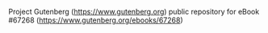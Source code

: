 Project Gutenberg (https://www.gutenberg.org) public repository for
eBook #67268 (https://www.gutenberg.org/ebooks/67268)
